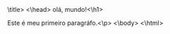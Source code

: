 <DOCTYPE html>
<html>
<head>
<minha primeira página>\title>
<\head>
<body></
<h1>olá, mundo!<\h1>
<p>Este é meu primeiro paragráfo.<\p>
<\body>
<\html>
<h2> 
<img>
<a> 
